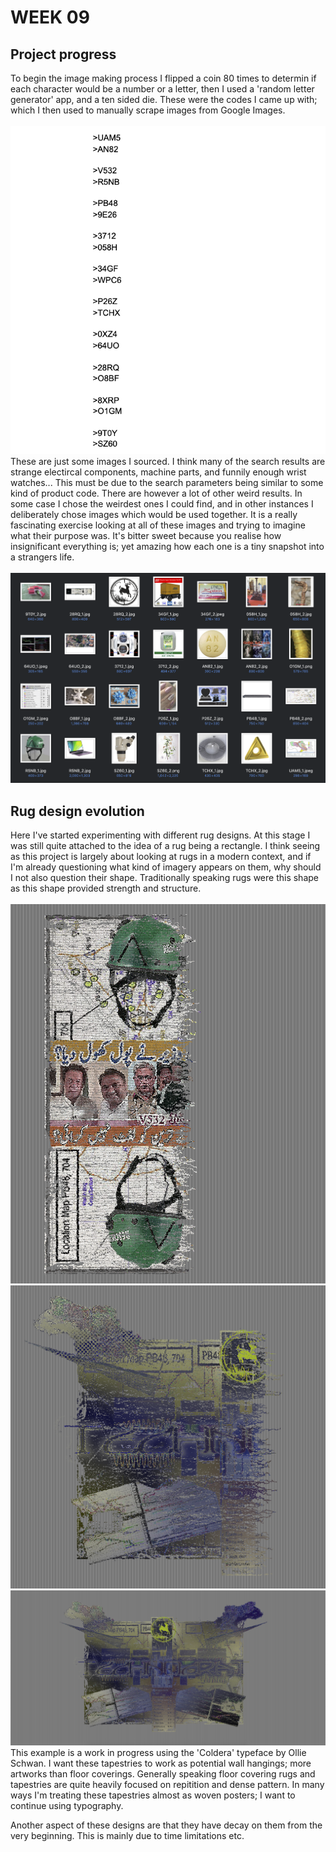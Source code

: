 # WEEK 09

## Project progress
To begin the image making process I flipped a coin 80 times to determin if each character would be a number or a letter, then I used a 'random letter generator' app, and a ten sided die. These were the codes I came up with; which I then used to manually scrape images from Google Images.  <br/>
 <br/>
![](codes.png) <br/> 
These are just some images I sourced. I think many of the search results are strange electircal components, machine parts, and funnily enough wrist watches... This must be due to the search parameters being similar to some kind of product code. There are however a lot of other weird results. In some case I chose the weirdest ones I could find, and in other instances I deliberately chose images which would be used together. It is a really fascinating exercise looking at all of these images and trying to imagine what their purpose was. It's bitter sweet because you realise how insignificant everything is; yet amazing how each one is a tiny snapshot into a strangers life.  <br/>
 <br/>
![](sourced_pics.png) <br/> 
## Rug design evolution
Here I've started experimenting with different rug designs. At this stage I was still quite attached to the idea of a rug being a rectangle. I think seeing as this project is largely about looking at rugs in a modern context, and if I'm already questioning what kind of imagery appears on them, why should I not also question their shape. Traditionally speaking rugs were this shape as this shape provided strength and structure.  <br/>
 <br/>
![](helmet_rug.png) <br/> 
![](half_technocrat.png) <br/> 
![](full_technocrat.png) <br/> 
This example is a work in progress using the 'Coldera' typeface by Ollie Schwan. I want these tapestries to work as potential wall hangings; more artworks than floor coverings. Generally speaking floor covering rugs and tapestries are quite heavily focused on repitition and dense pattern. In many ways I'm treating these tapestries almost as woven posters; I want to continue using typography.   <br/>

Another aspect of these designs are that they have decay on them from the very beginning. This is mainly due to time limitations etc. 
